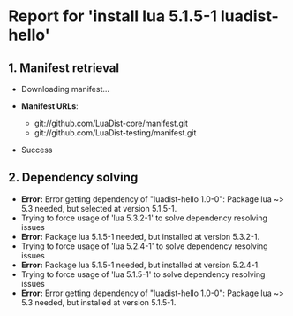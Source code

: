 # Report for 'install lua 5.1.5-1 luadist-hello'


## 1. Manifest retrieval

- Downloading manifest...

- **Manifest URLs**:
    - git://github.com/LuaDist-core/manifest.git
    - git://github.com/LuaDist-testing/manifest.git
- Success

## 2. Dependency solving

- **Error:** Error getting dependency of "luadist-hello 1.0-0": Package lua ~> 5.3 needed, but selected at version 5.1.5-1.
- Trying to force usage of 'lua 5.3.2-1' to solve dependency resolving issues
- **Error:** Package lua 5.1.5-1 needed, but installed at version 5.3.2-1.
- Trying to force usage of 'lua 5.2.4-1' to solve dependency resolving issues
- **Error:** Package lua 5.1.5-1 needed, but installed at version 5.2.4-1.
- Trying to force usage of 'lua 5.1.5-1' to solve dependency resolving issues
- **Error:** Error getting dependency of "luadist-hello 1.0-0": Package lua ~> 5.3 needed, but installed at version 5.1.5-1.
